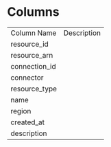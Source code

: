 # Columns  

<table>
	<tr><td>Column Name</td><td>Description</td></tr>
	<tr><td>resource_id</td><td></td></tr>
	<tr><td>resource_arn</td><td></td></tr>
	<tr><td>connection_id</td><td></td></tr>
	<tr><td>connector</td><td></td></tr>
	<tr><td>resource_type</td><td></td></tr>
	<tr><td>name</td><td></td></tr>
	<tr><td>region</td><td></td></tr>
	<tr><td>created_at</td><td></td></tr>
	<tr><td>description</td><td></td></tr>
</table>